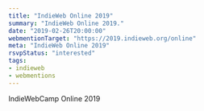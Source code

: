```yaml
---
title: "IndieWeb Online 2019"
summary: "IndieWeb Online 2019."
date: "2019-02-26T20:00:00"
webmentionTarget: "https://2019.indieweb.org/online"
meta: "IndieWeb Online 2019"
rsvpStatus: "interested"
tags:
- indieweb
- webmentions
---
```

IndieWebCamp Online 2019
